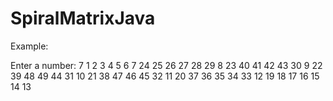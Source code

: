 # SpiralMatrixJava

Example:

Enter a number: 7
1 2 3 4 5 6 7 
24 25 26 27 28 29 8 
23 40 41 42 43 30 9 
22 39 48 49 44 31 10 
21 38 47 46 45 32 11 
20 37 36 35 34 33 12 
19 18 17 16 15 14 13 
